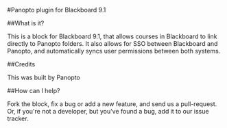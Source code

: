 #Panopto plugin for Blackboard 9.1

##What is it?

This is a block for Blackboard 9.1, that allows courses in Blackboard to link directly to Panopto folders. It also allows for SSO between Blackboard and Panopto, and automatically syncs user permissions between both systems.

##Credits

This was built by Panopto

##How can I help?

Fork the block, fix a bug or add a new feature, and send us a pull-request. Or, if you're not a developer, but you've found a bug, add it to our issue tracker.
